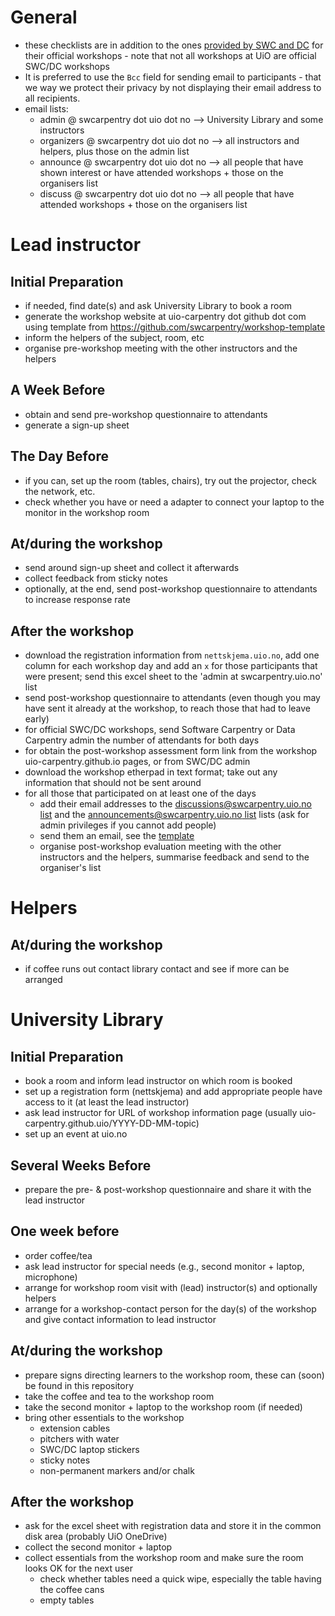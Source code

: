 # General

* these checklists are in addition to the ones [provided by SWC and DC](http://software-carpentry.org/workshops/operations/) for their official workshops - note that not all workshops at UiO are official SWC/DC workshops
* It is preferred to use the `Bcc` field for sending email to participants - that we way we protect their privacy by not displaying their email address to all recipients.
* email lists:
  * admin @ swcarpentry dot uio dot no --> University Library and some instructors
  * organizers @ swcarpentry dot uio dot no --> all instructors and helpers, plus those on the admin list
  * announce @ swcarpentry dot uio dot no --> all people that have shown interest or have attended workshops + those on the organisers list
  * discuss @ swcarpentry dot uio dot no --> all people that have attended workshops + those on the organisers list

# Lead instructor

## Initial Preparation

* if needed, find date(s) and ask University Library to book a room
* generate the workshop website at uio-carpentry dot github dot com using template from https://github.com/swcarpentry/workshop-template
* inform the helpers of the subject, room, etc
* organise pre-workshop meeting with the other instructors and the helpers

## A Week Before

* obtain and send pre-workshop questionnaire to attendants
* generate a sign-up sheet

## The Day Before

* if you can, set up the room (tables, chairs), try out the projector, check the network, etc.
* check whether you have or need a adapter to connect your laptop to the monitor in the workshop room

## At/during the workshop

* send around sign-up sheet and collect it afterwards
* collect feedback from sticky notes
* optionally, at the end, send post-workshop questionnaire to attendants to increase response rate

## After the workshop

* download the registration information from `nettskjema.uio.no`, add one column for each workshop day and add an `x` for those participants that were present; send this excel sheet to the 'admin at swcarpentry.uio.no' list
* send post-workshop questionnaire to attendants (even though you may have sent it already at the workshop, to reach those that had to leave early)
* for official SWC/DC workshops, send Software Carpentry or Data Carpentry admin the number of attendants for both days
* for obtain the post-workshop assessment form link from the workshop uio-carpentry.github.io pages, or from SWC/DC admin
* download the workshop etherpad in text format; take out any information that should not be sent around
* for all those that participated on at least one of the days
  * add their email addresses to the [discussions@swcarpentry.uio.no list](https://sympa.uio.no/swcarpentry.uio.no/review/discussions) and the [announcements@swcarpentry.uio.no list](https://sympa.uio.no/swcarpentry.uio.no/review/announcements) lists (ask for admin privileges if you cannot add people)
  * send them an email, see the [template](post_workshop_email_template.md)
  * organise post-workshop evaluation meeting with the other instructors and the helpers, summarise feedback and send to the organiser's list

# Helpers

## At/during the workshop

* if coffee runs out contact library contact and see if more can be arranged

# University Library

## Initial Preparation

* book a room and inform lead instructor on which room is booked
* set up a registration form (nettskjema) and add appropriate people have access to it (at least the lead instructor)
* ask lead instructor for URL of workshop information page (usually uio-carpentry.github.uio/YYYY-DD-MM-topic)
* set up an event at uio.no

## Several Weeks Before

* prepare the pre- & post-workshop questionnaire and share it with the lead instructor

## One week before

* order coffee/tea
* ask lead instructor for special needs (e.g., second monitor + laptop, microphone)
* arrange for workshop room visit with (lead) instructor(s) and optionally helpers
* arrange for a workshop-contact person for the day(s) of the workshop and give contact information to lead instructor

## At/during the workshop

* prepare signs directing learners to the workshop room, these can (soon) be found in this repository
* take the coffee and tea to the workshop room
* take the second monitor + laptop to the workshop room (if needed)
* bring other essentials to the workshop
   * extension cables
   * pitchers with water
   * SWC/DC laptop stickers
   * sticky notes
   * non-permanent markers and/or chalk
   
## After the workshop

* ask for the excel sheet with registration data and store it in the common disk area (probably UiO OneDrive)
* collect the second monitor + laptop
* collect essentials from the workshop room and make sure the room looks OK for the next user
   * check whether tables need a quick wipe, especially the table having the coffee cans
   * empty tables


